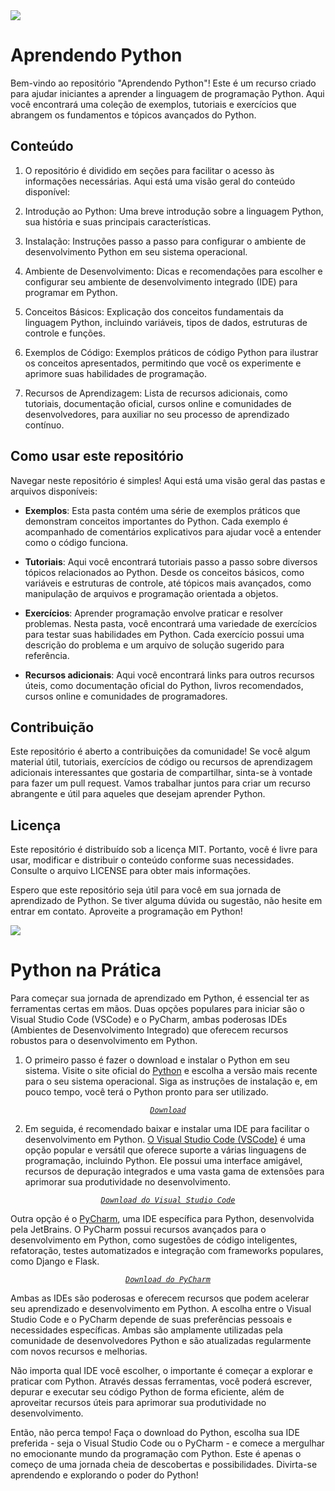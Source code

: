 <img src="https://media1.giphy.com/media/coxQHKASG60HrHtvkt/giphy.gif">

# Aprendendo Python

Bem-vindo ao repositório "Aprendendo Python"! Este é um recurso criado para ajudar iniciantes a aprender a linguagem de programação Python. Aqui você encontrará uma coleção de exemplos, tutoriais e exercícios que abrangem os fundamentos e tópicos avançados do Python.

## Conteúdo

1. O repositório é dividido em seções para facilitar o acesso às informações necessárias. Aqui está uma visão geral do conteúdo disponível:

2. Introdução ao Python: Uma breve introdução sobre a linguagem Python, sua história e suas principais características.

3. Instalação: Instruções passo a passo para configurar o ambiente de desenvolvimento Python em seu sistema operacional.

4. Ambiente de Desenvolvimento: Dicas e recomendações para escolher e configurar seu ambiente de desenvolvimento integrado (IDE) para programar em Python.

5. Conceitos Básicos: Explicação dos conceitos fundamentais da linguagem Python, incluindo variáveis, tipos de dados, estruturas de controle e funções.

6. Exemplos de Código: Exemplos práticos de código Python para ilustrar os conceitos apresentados, permitindo que você os experimente e aprimore suas habilidades de programação.

7. Recursos de Aprendizagem: Lista de recursos adicionais, como tutoriais, documentação oficial, cursos online e comunidades de desenvolvedores, para auxiliar no seu processo de aprendizado contínuo.

## Como usar este repositório

Navegar neste repositório é simples! Aqui está uma visão geral das pastas e arquivos disponíveis:

- **Exemplos**: Esta pasta contém uma série de exemplos práticos que demonstram conceitos importantes do Python. Cada exemplo é acompanhado de comentários explicativos para ajudar você a entender como o código funciona.

- **Tutoriais**: Aqui você encontrará tutoriais passo a passo sobre diversos tópicos relacionados ao Python. Desde os conceitos básicos, como variáveis e estruturas de controle, até tópicos mais avançados, como manipulação de arquivos e programação orientada a objetos.

- **Exercícios**: Aprender programação envolve praticar e resolver problemas. Nesta pasta, você encontrará uma variedade de exercícios para testar suas habilidades em Python. Cada exercício possui uma descrição do problema e um arquivo de solução sugerido para referência.

- **Recursos adicionais**: Aqui você encontrará links para outros recursos úteis, como documentação oficial do Python, livros recomendados, cursos online e comunidades de programadores.

## Contribuição

Este repositório é aberto a contribuições da comunidade! Se você algum material útil, tutoriais, exercícios de código ou recursos de aprendizagem adicionais interessantes que gostaria de compartilhar, sinta-se à vontade para fazer um pull request. Vamos trabalhar juntos para criar um recurso abrangente e útil para aqueles que desejam aprender Python.

## Licença

Este repositório é distribuído sob a licença MIT. Portanto, você é livre para usar, modificar e distribuir o conteúdo conforme suas necessidades. Consulte o arquivo LICENSE para obter mais informações.

Espero que este repositório seja útil para você em sua jornada de aprendizado de Python. Se tiver alguma dúvida ou sugestão, não hesite em entrar em contato. Aproveite a programação em Python!

<img src="https://149363046.v2.pressablecdn.com/wp-content/uploads/2020/11/SEO_10-Dev_python-.jpg">

# Python na Prática

Para começar sua jornada de aprendizado em Python, é essencial ter as ferramentas certas em mãos. Duas opções populares para iniciar são o Visual Studio Code (VSCode) e o PyCharm, ambas poderosas IDEs (Ambientes de Desenvolvimento Integrado) que oferecem recursos robustos para o desenvolvimento em Python.

1. O primeiro passo é fazer o download e instalar o Python em seu sistema. Visite o site oficial do [Python](www.python.org) e escolha a versão mais recente para o seu sistema operacional. Siga as instruções de instalação e, em pouco tempo, você terá o Python pronto para ser utilizado.

<div align="center">
  
  <a href="https://www.python.org" ><i>`Download`</i></a>

</div>

2. Em seguida, é recomendado baixar e instalar uma IDE para facilitar o desenvolvimento em Python. [O Visual Studio Code (VSCode)](https://code.visualstudio.com) é uma opção popular e versátil que oferece suporte a várias linguagens de programação, incluindo Python. Ele possui uma interface amigável, recursos de depuração integrados e uma vasta gama de extensões para aprimorar sua produtividade no desenvolvimento.

<div align="center">
  
  <a href="https://code.visualstudio.com" ><i>`Download do Visual Studio Code`</i></a>

</div>

Outra opção é o [PyCharm](https://www.jetbrains.com/pt-br/pycharm/), uma IDE específica para Python, desenvolvida pela JetBrains. O PyCharm possui recursos avançados para o desenvolvimento em Python, como sugestões de código inteligentes, refatoração, testes automatizados e integração com frameworks populares, como Django e Flask.


<div align="center">
  
  <a href="https://www.jetbrains.com/pt-br/pycharm/" ><i>`Download do PyCharm`</i></a>

</div>

Ambas as IDEs são poderosas e oferecem recursos que podem acelerar seu aprendizado e desenvolvimento em Python. A escolha entre o Visual Studio Code e o PyCharm depende de suas preferências pessoais e necessidades específicas. Ambas são amplamente utilizadas pela comunidade de desenvolvedores Python e são atualizadas regularmente com novos recursos e melhorias.

Não importa qual IDE você escolher, o importante é começar a explorar e praticar com Python. Através dessas ferramentas, você poderá escrever, depurar e executar seu código Python de forma eficiente, além de aproveitar recursos úteis para aprimorar sua produtividade no desenvolvimento.

Então, não perca tempo! Faça o download do Python, escolha sua IDE preferida - seja o Visual Studio Code ou o PyCharm - e comece a mergulhar no emocionante mundo da programação com Python. Este é apenas o começo de uma jornada cheia de descobertas e possibilidades. Divirta-se aprendendo e explorando o poder do Python!
